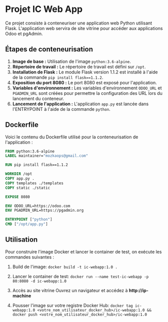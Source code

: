 # Projet IC Web App

Ce projet consiste à conteneuriser une application web Python utilisant Flask. L'application web servira de site vitrine pour accéder aux applications Odoo et pgAdmin.

## Étapes de conteneurisation

1. **Image de base :** Utilisation de l'image `python:3.6-alpine`.
2. **Répertoire de travail :** Le répertoire de travail est défini sur `/opt`.
3. **Installation de Flask :** Le module Flask version 1.1.2 est installé à l'aide de la commande `pip install flask==1.1.2`.
4. **Exposition du port 8080 :** Le port 8080 est exposé pour l'application.
5. **Variables d'environnement :** Les variables d'environnement `ODOO_URL` et `PGADMIN_URL` sont créées pour permettre la configuration des URL lors du lancement du conteneur.
6. **Lancement de l'application :** L'application `app.py` est lancée dans l'ENTRYPOINT à l'aide de la commande `python`.

## Dockerfile

Voici le contenu du Dockerfile utilisé pour la conteneurisation de l'application :

```Dockerfile
FROM python:3.6-alpine
LABEL maintainer="mozkaops@gmail.com"

RUN pip install flask==1.1.2

WORKDIR /opt
COPY app.py .
COPY templates ./templates
COPY static ./static

EXPOSE 8080

ENV ODOO_URL=https://odoo.com
ENV PGADMIN_URL=https://pgadmin.org

ENTRYPOINT ["python"]
CMD ["/opt/app.py"]
```

## Utilisation

Pour construire l'image Docker et lancer le container de test, on exécute les commandes suivantes :

1. Build de l'image:
`docker build -t ic-webapp:1.0 .`

2. Lancer le container de test:
`docker run --name test-ic-webapp -p 80:8080 -d ic-webapp:1.0`

3. Accès au site vitrine
Ouvrez un navigateur et accédez à **http://ip-machine**

4. Pousser l'image sur votre registre Docker Hub: `docker tag ic-webapp:1.0 <votre_nom_utilisateur_docker_hub>/ic-webapp:1.0 && docker push <votre_nom_utilisateur_docker_hub>/ic-webapp:1.0`
